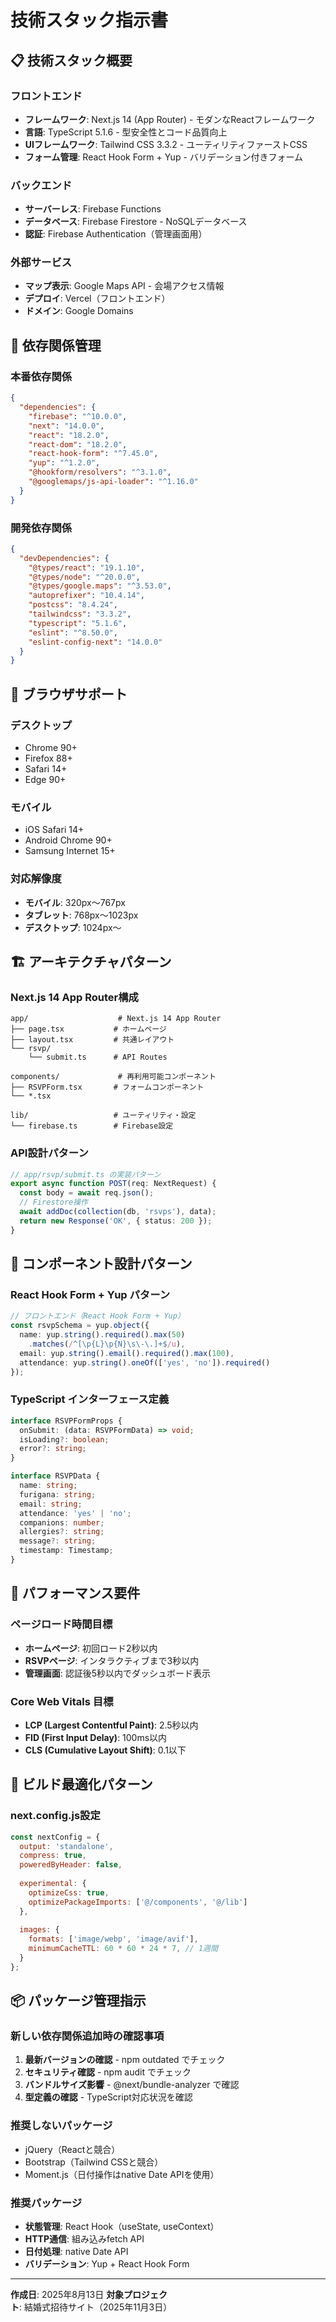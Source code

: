 # 技術スタック指示書

## 📋 技術スタック概要

### フロントエンド
- **フレームワーク**: Next.js 14 (App Router) - モダンなReactフレームワーク
- **言語**: TypeScript 5.1.6 - 型安全性とコード品質向上
- **UIフレームワーク**: Tailwind CSS 3.3.2 - ユーティリティファーストCSS
- **フォーム管理**: React Hook Form + Yup - バリデーション付きフォーム

### バックエンド
- **サーバーレス**: Firebase Functions
- **データベース**: Firebase Firestore - NoSQLデータベース
- **認証**: Firebase Authentication（管理画面用）

### 外部サービス
- **マップ表示**: Google Maps API - 会場アクセス情報
- **デプロイ**: Vercel（フロントエンド）
- **ドメイン**: Google Domains

## 🔧 依存関係管理

### 本番依存関係
```json
{
  "dependencies": {
    "firebase": "^10.0.0",
    "next": "14.0.0",
    "react": "18.2.0",
    "react-dom": "18.2.0",
    "react-hook-form": "^7.45.0",
    "yup": "^1.2.0",
    "@hookform/resolvers": "^3.1.0",
    "@googlemaps/js-api-loader": "^1.16.0"
  }
}
```

### 開発依存関係
```json
{
  "devDependencies": {
    "@types/react": "19.1.10",
    "@types/node": "^20.0.0",
    "@types/google.maps": "^3.53.0",
    "autoprefixer": "10.4.14",
    "postcss": "8.4.24",
    "tailwindcss": "3.3.2",
    "typescript": "5.1.6",
    "eslint": "^8.50.0",
    "eslint-config-next": "14.0.0"
  }
}
```

## 📱 ブラウザサポート

### デスクトップ
- Chrome 90+
- Firefox 88+
- Safari 14+
- Edge 90+

### モバイル
- iOS Safari 14+
- Android Chrome 90+
- Samsung Internet 15+

### 対応解像度
- **モバイル**: 320px〜767px
- **タブレット**: 768px〜1023px
- **デスクトップ**: 1024px〜

## 🏗️ アーキテクチャパターン

### Next.js 14 App Router構成
```
app/                    # Next.js 14 App Router
├── page.tsx           # ホームページ
├── layout.tsx         # 共通レイアウト
└── rsvp/
    └── submit.ts      # API Routes

components/             # 再利用可能コンポーネント
├── RSVPForm.tsx       # フォームコンポーネント
└── *.tsx

lib/                   # ユーティリティ・設定
└── firebase.ts        # Firebase設定
```

### API設計パターン
```typescript
// app/rsvp/submit.ts の実装パターン
export async function POST(req: NextRequest) {
  const body = await req.json();
  // Firestore操作
  await addDoc(collection(db, 'rsvps'), data);
  return new Response('OK', { status: 200 });
}
```

## 🎨 コンポーネント設計パターン

### React Hook Form + Yup パターン
```typescript
// フロントエンド（React Hook Form + Yup）
const rsvpSchema = yup.object({
  name: yup.string().required().max(50)
    .matches(/^[\p{L}\p{N}\s\-\.]+$/u),
  email: yup.string().email().required().max(100),
  attendance: yup.string().oneOf(['yes', 'no']).required()
});
```

### TypeScript インターフェース定義
```typescript
interface RSVPFormProps {
  onSubmit: (data: RSVPFormData) => void;
  isLoading?: boolean;
  error?: string;
}

interface RSVPData {
  name: string;
  furigana: string;
  email: string;
  attendance: 'yes' | 'no';
  companions: number;
  allergies?: string;
  message?: string;
  timestamp: Timestamp;
}
```

## 🎯 パフォーマンス要件

### ページロード時間目標
- **ホームページ**: 初回ロード2秒以内
- **RSVPページ**: インタラクティブまで3秒以内
- **管理画面**: 認証後5秒以内でダッシュボード表示

### Core Web Vitals 目標
- **LCP (Largest Contentful Paint)**: 2.5秒以内
- **FID (First Input Delay)**: 100ms以内
- **CLS (Cumulative Layout Shift)**: 0.1以下

## 🚀 ビルド最適化パターン

### next.config.js設定
```javascript
const nextConfig = {
  output: 'standalone',
  compress: true,
  poweredByHeader: false,
  
  experimental: {
    optimizeCss: true,
    optimizePackageImports: ['@/components', '@/lib']
  },
  
  images: {
    formats: ['image/webp', 'image/avif'],
    minimumCacheTTL: 60 * 60 * 24 * 7, // 1週間
  }
};
```

## 📦 パッケージ管理指示

### 新しい依存関係追加時の確認事項
1. **最新バージョンの確認** - npm outdated でチェック
2. **セキュリティ確認** - npm audit でチェック
3. **バンドルサイズ影響** - @next/bundle-analyzer で確認
4. **型定義の確認** - TypeScript対応状況を確認

### 推奨しないパッケージ
- jQuery（Reactと競合）
- Bootstrap（Tailwind CSSと競合）
- Moment.js（日付操作はnative Date APIを使用）

### 推奨パッケージ
- **状態管理**: React Hook（useState, useContext）
- **HTTP通信**: 組み込みfetch API
- **日付処理**: native Date API
- **バリデーション**: Yup + React Hook Form

---

**作成日**: 2025年8月13日
**対象プロジェクト**: 結婚式招待サイト（2025年11月3日）
